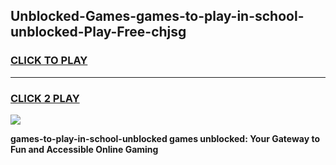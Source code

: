 
## Unblocked-Games-games-to-play-in-school-unblocked-Play-Free-chjsg
<h3>
<a href="https://premium76.site?title=games-to-play-in-school-unblocked&ref=10A">CLICK TO PLAY</a></h3>
<hr>

<h3>
<a href="https://premium76.site?title=games-to-play-in-school-unblocked&ref=10A">CLICK 2 PLAY</a>
  
</h3>

<a href="https://premium76.site?title=games-to-play-in-school-unblocked&ref=10A"><img src="https://clearcache.store/games.png"></a>


**games-to-play-in-school-unblocked games unblocked: Your Gateway to Fun and Accessible Online Gaming**
